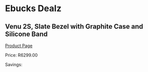 
# Ebucks Dealz
## Venu 2S, Slate Bezel with Graphite Case and Silicone Band
[Product Page](https://www.ebucks.com/web/shop/productSelected.do?prodId=1196058978&catId=1233320031)

Price: R6299.00

Savings: 


	